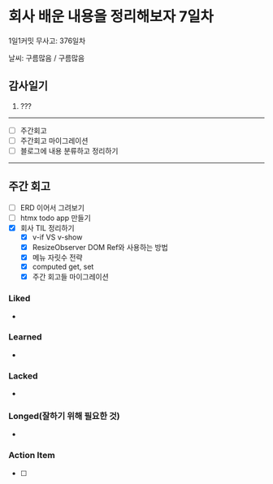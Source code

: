 # 회사 배운 내용을 정리해보자 7일차

1일1커밋 무사고: 376일차

날씨: 구름많음 / 구름많음

## 감사일기

1. ???

---

- [ ] 주간회고
- [ ] 주간회고 마이그레이션
- [ ] 블로그에 내용 분류하고 정리하기

---

## 주간 회고

- [ ] ERD 이어서 그려보기
- [ ] htmx todo app 만들기
- [x] 회사 TIL 정리하기
  - [x] v-if VS v-show
  - [x] ResizeObserver DOM Ref와 사용하는 방법
  - [x] 메뉴 자릿수 전략
  - [x] computed get, set
  - [x] 주간 회고들 마이그레이션

### Liked

-

### Learned

-

### Lacked

-

### Longed(잘하기 위해 필요한 것)

-

### Action Item

- [ ]
